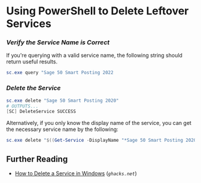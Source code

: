 # Using PowerShell to Delete Leftover Services

### _Verify the Service Name is Correct_
If you're querying with a valid service name, the following string should return useful results.
```PowerShell
sc.exe query "Sage 50 Smart Posting 2022
```

### _Delete the Service_
```PowerShell
sc.exe delete "Sage 50 Smart Posting 2020"
# OUTPUTS...
[SC] DeleteService SUCCESS
```
Alternatively, if you only know the display name of the service, you can get the necessary service name by the following:
```PowerShell
sc.exe delete "$((Get-Service -DisplayName "*Sage 50 Smart Posting 2020*").Name)"
```

## Further Reading
- [How to Delete a Service in Windows](https://www.ghacks.net/2011/03/12/how-to-remove-services-in-windows/) (_`ghacks.net`_)
